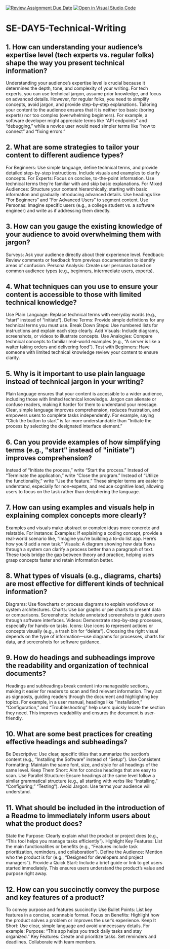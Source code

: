 [![Review Assignment Due Date](https://classroom.github.com/assets/deadline-readme-button-22041afd0340ce965d47ae6ef1cefeee28c7c493a6346c4f15d667ab976d596c.svg)](https://classroom.github.com/a/zsAR-pyY)
[![Open in Visual Studio Code](https://classroom.github.com/assets/open-in-vscode-2e0aaae1b6195c2367325f4f02e2d04e9abb55f0b24a779b69b11b9e10269abc.svg)](https://classroom.github.com/online_ide?assignment_repo_id=18481305&assignment_repo_type=AssignmentRepo)
# SE-DAY5-Technical-Writing
## 1. How can understanding your audience’s expertise level (tech experts vs. regular folks) shape the way you present technical information?

Understanding your audience’s expertise level is crucial because it determines the depth, tone, and complexity of your writing. For tech experts, you can use technical jargon, assume prior knowledge, and focus on advanced details. However, for regular folks, you need to simplify concepts, avoid jargon, and provide step-by-step explanations. Tailoring your content to the audience ensures that it is neither too basic (boring experts) nor too complex (overwhelming beginners). For example, a software developer might appreciate terms like “API endpoints” and “debugging,” while a novice user would need simpler terms like “how to connect” and “fixing errors.”
 
## 2. What are some strategies to tailor your content to different audience types?

For Beginners: Use simple language, define technical terms, and provide detailed step-by-step instructions. Include visuals and examples to clarify concepts.
For Experts: Focus on concise, to-the-point information. Use technical terms they’re familiar with and skip basic explanations.
For Mixed Audiences: Structure your content hierarchically, starting with basic information and gradually introducing advanced details. Use headings like “For Beginners” and “For Advanced Users” to segment content.
Use Personas: Imagine specific users (e.g., a college student vs. a software engineer) and write as if addressing them directly.

## 3. How can you gauge the existing knowledge of your audience to avoid overwhelming them with jargon?

Surveys: Ask your audience directly about their experience level.
Feedback: Review comments or feedback from previous documentation to identify areas of confusion.
Persona Analysis: Create user personas based on common audience types (e.g., beginners, intermediate users, experts).

## 4. What techniques can you use to ensure your content is accessible to those with limited technical knowledge?

Use Plain Language: Replace technical terms with everyday words (e.g., “start” instead of “initiate”).
Define Terms: Provide simple definitions for any technical terms you must use.
Break Down Steps: Use numbered lists for instructions and explain each step clearly.
Add Visuals: Include diagrams, screenshots, or videos to illustrate concepts.
Use Analogies: Compare technical concepts to familiar real-world examples (e.g., “A server is like a waiter taking orders and delivering food”).
Test with Beginners: Have someone with limited technical knowledge review your content to ensure clarity.

## 5. Why is it important to use plain language instead of technical jargon in your writing?
Plain language ensures that your content is accessible to a wider audience, including those with limited technical knowledge. Jargon can alienate or confuse readers, making it harder for them to understand your message. Clear, simple language improves comprehension, reduces frustration, and empowers users to complete tasks independently. For example, saying “Click the button to start” is far more understandable than “Initiate the process by selecting the designated interface element.”

## 6. Can you provide examples of how simplifying terms (e.g., "start" instead of "initiate") improves comprehension?

Instead of “Initiate the process,” write “Start the process.”
Instead of “Terminate the application,” write “Close the program.”
Instead of “Utilize the functionality,” write “Use the feature.”
These simpler terms are easier to understand, especially for non-experts, and reduce cognitive load, allowing users to focus on the task rather than deciphering the language.

## 7. How can using examples and visuals help in explaining complex concepts more clearly?

Examples and visuals make abstract or complex ideas more concrete and relatable. For instance:
Examples: If explaining a coding concept, provide a real-world scenario like, “Imagine you’re building a to-do list app. Here’s how you’d add a new task.”
Visuals: A diagram showing how data flows through a system can clarify a process better than a paragraph of text.
These tools bridge the gap between theory and practice, helping users grasp concepts faster and retain information better.

## 8. What types of visuals (e.g., diagrams, charts) are most effective for different kinds of technical information?

Diagrams: Use flowcharts or process diagrams to explain workflows or system architectures.
Charts: Use bar graphs or pie charts to present data or comparisons.
Screenshots: Include annotated screenshots to guide users through software interfaces.
Videos: Demonstrate step-by-step processes, especially for hands-on tasks.
Icons: Use icons to represent actions or concepts visually (e.g., a trash bin for “delete”).
Choosing the right visual depends on the type of information—use diagrams for processes, charts for data, and screenshots for software guidance.

## 9. How do headings and subheadings improve the readability and organization of technical documents?

Headings and subheadings break content into manageable sections, making it easier for readers to scan and find relevant information. They act as signposts, guiding readers through the document and highlighting key topics. For example, in a user manual, headings like “Installation,” “Configuration,” and “Troubleshooting” help users quickly locate the section they need. This improves readability and ensures the document is user-friendly.

## 10. What are some best practices for creating effective headings and subheadings?

Be Descriptive: Use clear, specific titles that summarize the section’s content (e.g., “Installing the Software” instead of “Setup”).
Use Consistent Formatting: Maintain the same font, size, and style for all headings of the same level.
Keep Them Short: Aim for concise headings that are easy to scan.
Use Parallel Structure: Ensure headings at the same level follow a similar grammatical structure (e.g., all starting with verbs like “Installing,” “Configuring,” “Testing”).
Avoid Jargon: Use terms your audience will understand.

## 11. What should be included in the introduction of a Readme to immediately inform users about what the product does?

State the Purpose: Clearly explain what the product or project does (e.g., “This tool helps you manage tasks efficiently”).
Highlight Key Features: List the main functionalities or benefits (e.g., “Features include task prioritization, reminders, and collaboration”).
Define the Audience: Mention who the product is for (e.g., “Designed for developers and project managers”).
Provide a Quick Start: Include a brief guide or link to get users started immediately.
This ensures users understand the product’s value and purpose right away.

## 12. How can you succinctly convey the purpose and key features of a product?
To convey purpose and features succinctly:
Use Bullet Points: List key features in a concise, scannable format.
Focus on Benefits: Highlight how the product solves a problem or improves the user’s experience.
Keep It Short: Use clear, simple language and avoid unnecessary details.
For example:
Purpose: “This app helps you track daily tasks and stay organized.”
Key Features:
Create and prioritize tasks.
Set reminders and deadlines.
Collaborate with team members.
